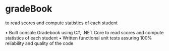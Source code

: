 # gradeBook
to read scores and compute statistics of each student

•	Built console Gradebook using C#, .NET Core to read scores and compute statistics of  each student
•	Written functional unit tests assuring 100% reliability and quality of the code
